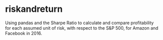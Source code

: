 # riskandreturn
Using pandas and the Sharpe Ratio to calculate and compare profitability for each assumed unit of risk, with respect to the S&P 500, for Amazon and Facebook in 2016.
